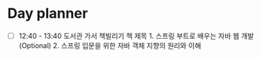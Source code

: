 


# Day planner

- [ ] 12:40 - 13:40 도서관 가서 책빌리기
      책 제목 
      1. 스프링 부트로 배우는 자바 웹 개발(Optional)
      2. 스프링 입문을 위한 자바 객체 지향의 원리와 이해 